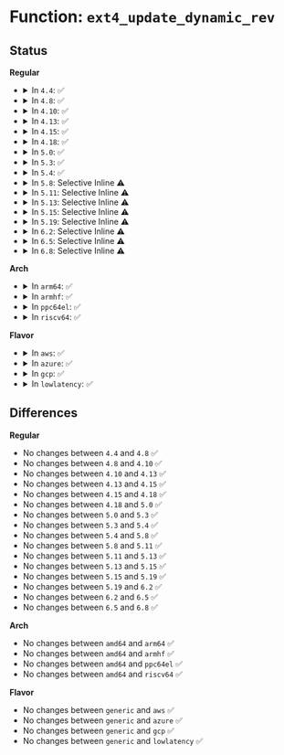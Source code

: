 # Function: <code>ext4_update_dynamic_rev</code>

## Status
<b>Regular</b>
<ul>
<li>
<details>
<summary>In <code>4.4</code>: ✅</summary>

```c
void ext4_update_dynamic_rev(struct super_block *sb);
```

**Collision:** Unique Global

**Inline:** No

**Transformation:** False

**Instances:**

```
In fs/ext4/super.c (ffffffff812ba860)
Location: fs/ext4/super.c:712
Inline: False
Direct callers:
  - fs/ext4/inode.c:ext4_mark_iloc_dirty
  - fs/ext4/super.c:ext4_setup_super
```
**Symbols:**

```
ffffffff812ba860-ffffffff812ba8b4: ext4_update_dynamic_rev (STB_GLOBAL)
```
</details>
</li>
<li>
<details>
<summary>In <code>4.8</code>: ✅</summary>

```c
void ext4_update_dynamic_rev(struct super_block *sb);
```

**Collision:** Unique Global

**Inline:** No

**Transformation:** False

**Instances:**

```
In fs/ext4/super.c (ffffffff812e9790)
Location: fs/ext4/super.c:741
Inline: False
Direct callers:
  - fs/ext4/inode.c:ext4_do_update_inode
  - fs/ext4/super.c:ext4_setup_super
```
**Symbols:**

```
ffffffff812e9790-ffffffff812e97e4: ext4_update_dynamic_rev (STB_GLOBAL)
```
</details>
</li>
<li>
<details>
<summary>In <code>4.10</code>: ✅</summary>

```c
void ext4_update_dynamic_rev(struct super_block *sb);
```

**Collision:** Unique Global

**Inline:** No

**Transformation:** False

**Instances:**

```
In fs/ext4/super.c (ffffffff812ff500)
Location: fs/ext4/super.c:744
Inline: False
Direct callers:
  - fs/ext4/inode.c:ext4_do_update_inode
  - fs/ext4/super.c:ext4_setup_super
```
**Symbols:**

```
ffffffff812ff500-ffffffff812ff554: ext4_update_dynamic_rev (STB_GLOBAL)
```
</details>
</li>
<li>
<details>
<summary>In <code>4.13</code>: ✅</summary>

```c
void ext4_update_dynamic_rev(struct super_block *sb);
```

**Collision:** Unique Global

**Inline:** No

**Transformation:** False

**Instances:**

```
In fs/ext4/super.c (ffffffff813342f0)
Location: fs/ext4/super.c:767
Inline: False
Direct callers:
  - fs/ext4/inode.c:ext4_do_update_inode
  - fs/ext4/super.c:ext4_setup_super
```
**Symbols:**

```
ffffffff813342f0-ffffffff81334344: ext4_update_dynamic_rev (STB_GLOBAL)
```
</details>
</li>
<li>
<details>
<summary>In <code>4.15</code>: ✅</summary>

```c
void ext4_update_dynamic_rev(struct super_block *sb);
```

**Collision:** Unique Global

**Inline:** No

**Transformation:** False

**Instances:**

```
In fs/ext4/super.c (ffffffff81358800)
Location: fs/ext4/super.c:767
Inline: False
Direct callers:
  - fs/ext4/inode.c:ext4_do_update_inode
  - fs/ext4/super.c:ext4_setup_super
```
**Symbols:**

```
ffffffff81358800-ffffffff81358854: ext4_update_dynamic_rev (STB_GLOBAL)
```
</details>
</li>
<li>
<details>
<summary>In <code>4.18</code>: ✅</summary>

```c
void ext4_update_dynamic_rev(struct super_block *sb);
```

**Collision:** Unique Global

**Inline:** No

**Transformation:** False

**Instances:**

```
In fs/ext4/super.c (ffffffff813871a0)
Location: fs/ext4/super.c:807
Inline: False
Direct callers:
  - fs/ext4/inode.c:ext4_do_update_inode
  - fs/ext4/super.c:ext4_setup_super
```
**Symbols:**

```
ffffffff813871a0-ffffffff813871f4: ext4_update_dynamic_rev (STB_GLOBAL)
```
</details>
</li>
<li>
<details>
<summary>In <code>5.0</code>: ✅</summary>

```c
void ext4_update_dynamic_rev(struct super_block *sb);
```

**Collision:** Unique Global

**Inline:** No

**Transformation:** False

**Instances:**

```
In fs/ext4/super.c (ffffffff8139fcb0)
Location: fs/ext4/super.c:849
Inline: False
Direct callers:
  - fs/ext4/inode.c:ext4_do_update_inode
  - fs/ext4/super.c:ext4_setup_super
```
**Symbols:**

```
ffffffff8139fcb0-ffffffff8139fd04: ext4_update_dynamic_rev (STB_GLOBAL)
```
</details>
</li>
<li>
<details>
<summary>In <code>5.3</code>: ✅</summary>

```c
void ext4_update_dynamic_rev(struct super_block *sb);
```

**Collision:** Unique Global

**Inline:** No

**Transformation:** False

**Instances:**

```
In fs/ext4/super.c (ffffffff813c9fa0)
Location: fs/ext4/super.c:860
Inline: False
Direct callers:
  - fs/ext4/inode.c:ext4_do_update_inode
  - fs/ext4/resize.c:ext4_resize_fs
  - fs/ext4/super.c:ext4_unfreeze
  - fs/ext4/super.c:ext4_fill_super
  - fs/ext4/super.c:ext4_setup_super
  - fs/ext4/xattr.c:ext4_xattr_set_handle
```
**Symbols:**

```
ffffffff813c9fa0-ffffffff813c9ff4: ext4_update_dynamic_rev (STB_GLOBAL)
```
</details>
</li>
<li>
<details>
<summary>In <code>5.4</code>: ✅</summary>

```c
void ext4_update_dynamic_rev(struct super_block *sb);
```

**Collision:** Unique Global

**Inline:** No

**Transformation:** False

**Instances:**

```
In fs/ext4/super.c (ffffffff813e32a0)
Location: fs/ext4/super.c:855
Inline: False
Direct callers:
  - fs/ext4/inode.c:ext4_do_update_inode
  - fs/ext4/resize.c:ext4_resize_fs
  - fs/ext4/super.c:ext4_unfreeze
  - fs/ext4/super.c:ext4_fill_super
  - fs/ext4/super.c:ext4_setup_super
  - fs/ext4/xattr.c:ext4_xattr_set_handle
```
**Symbols:**

```
ffffffff813e32a0-ffffffff813e32f4: ext4_update_dynamic_rev (STB_GLOBAL)
```
</details>
</li>
<li>
<details>
<summary>In <code>5.8</code>: Selective Inline ⚠️</summary>

```c
void ext4_update_dynamic_rev(struct super_block *sb);
```

**Collision:** Unique Global

**Inline:** Selective

**Transformation:** False

**Instances:**

```
In fs/ext4/super.c (ffffffff81430261)
Location: fs/ext4/super.c:883
Inline: True
Inline callers:
  - fs/ext4/super.c:ext4_unfreeze
  - fs/ext4/super.c:ext4_fill_super
  - fs/ext4/super.c:ext4_setup_super
Direct callers:
  - fs/ext4/resize.c:ext4_convert_meta_bg
  - fs/ext4/xattr.c:ext4_xattr_set_handle
```
**Symbols:**

```
ffffffff81430840-ffffffff81430897: ext4_update_dynamic_rev (STB_GLOBAL)
```
</details>
</li>
<li>
<details>
<summary>In <code>5.11</code>: Selective Inline ⚠️</summary>

```c
void ext4_update_dynamic_rev(struct super_block *sb);
```

**Collision:** Unique Global

**Inline:** Selective

**Transformation:** False

**Instances:**

```
In fs/ext4/super.c (ffffffff81448fa1)
Location: fs/ext4/super.c:1039
Inline: True
Inline callers:
  - fs/ext4/super.c:ext4_unfreeze
  - fs/ext4/super.c:ext4_fill_super
  - fs/ext4/super.c:ext4_setup_super
Direct callers:
  - fs/ext4/resize.c:ext4_convert_meta_bg
  - fs/ext4/xattr.c:ext4_xattr_update_super_block
```
**Symbols:**

```
ffffffff814495f0-ffffffff81449647: ext4_update_dynamic_rev (STB_GLOBAL)
```
</details>
</li>
<li>
<details>
<summary>In <code>5.13</code>: Selective Inline ⚠️</summary>

```c
void ext4_update_dynamic_rev(struct super_block *sb);
```

**Collision:** Unique Global

**Inline:** Selective

**Transformation:** False

**Instances:**

```
In fs/ext4/super.c (ffffffff8144e921)
Location: fs/ext4/super.c:1048
Inline: True
Inline callers:
  - fs/ext4/super.c:ext4_unfreeze
  - fs/ext4/super.c:ext4_fill_super
  - fs/ext4/super.c:ext4_setup_super
Direct callers:
  - fs/ext4/resize.c:ext4_convert_meta_bg
  - fs/ext4/xattr.c:ext4_xattr_set_handle
```
**Symbols:**

```
ffffffff8144ef60-ffffffff8144efb7: ext4_update_dynamic_rev (STB_GLOBAL)
```
</details>
</li>
<li>
<details>
<summary>In <code>5.15</code>: Selective Inline ⚠️</summary>

```c
void ext4_update_dynamic_rev(struct super_block *sb);
```

**Collision:** Unique Global

**Inline:** Selective

**Transformation:** False

**Instances:**

```
In fs/ext4/super.c (ffffffff814a2381)
Location: fs/ext4/super.c:1047
Inline: True
Inline callers:
  - fs/ext4/super.c:ext4_unfreeze
  - fs/ext4/super.c:ext4_unfreeze
  - fs/ext4/super.c:ext4_fill_super
  - fs/ext4/super.c:ext4_setup_super
  - fs/ext4/super.c:ext4_setup_super
Direct callers:
  - fs/ext4/resize.c:ext4_convert_meta_bg
  - fs/ext4/xattr.c:ext4_xattr_set_handle
```
**Symbols:**

```
ffffffff814a2ab0-ffffffff814a2b07: ext4_update_dynamic_rev (STB_GLOBAL)
```
</details>
</li>
<li>
<details>
<summary>In <code>5.19</code>: Selective Inline ⚠️</summary>

```c
void ext4_update_dynamic_rev(struct super_block *sb);
```

**Collision:** Unique Global

**Inline:** Selective

**Transformation:** False

**Instances:**

```
In fs/ext4/super.c (ffffffff81529681)
Location: fs/ext4/super.c:1079
Inline: True
Inline callers:
  - fs/ext4/super.c:ext4_unfreeze
  - fs/ext4/super.c:ext4_unfreeze
  - fs/ext4/super.c:ext4_setup_super
  - fs/ext4/super.c:ext4_setup_super
Direct callers:
  - fs/ext4/resize.c:ext4_convert_meta_bg
  - fs/ext4/xattr.c:ext4_xattr_set_handle
```
**Symbols:**

```
ffffffff81529f00-ffffffff81529f68: ext4_update_dynamic_rev (STB_GLOBAL)
```
</details>
</li>
<li>
<details>
<summary>In <code>6.2</code>: Selective Inline ⚠️</summary>

```c
void ext4_update_dynamic_rev(struct super_block *sb);
```

**Collision:** Unique Global

**Inline:** Selective

**Transformation:** False

**Instances:**

```
In fs/ext4/super.c (ffffffff815c7e21)
Location: fs/ext4/super.c:1072
Inline: True
Inline callers:
  - fs/ext4/super.c:ext4_unfreeze
  - fs/ext4/super.c:ext4_unfreeze
  - fs/ext4/super.c:ext4_setup_super
  - fs/ext4/super.c:ext4_setup_super
Direct callers:
  - fs/ext4/resize.c:ext4_convert_meta_bg
  - fs/ext4/xattr.c:ext4_xattr_set_handle
```
**Symbols:**

```
ffffffff815c8860-ffffffff815c88c8: ext4_update_dynamic_rev (STB_GLOBAL)
```
</details>
</li>
<li>
<details>
<summary>In <code>6.5</code>: Selective Inline ⚠️</summary>

```c
void ext4_update_dynamic_rev(struct super_block *sb);
```

**Collision:** Unique Global

**Inline:** Selective

**Transformation:** False

**Instances:**

```
In fs/ext4/super.c (ffffffff815ffc31)
Location: fs/ext4/super.c:1074
Inline: True
Inline callers:
  - fs/ext4/super.c:ext4_unfreeze
  - fs/ext4/super.c:ext4_unfreeze
  - fs/ext4/super.c:ext4_setup_super
  - fs/ext4/super.c:ext4_setup_super
Direct callers:
  - fs/ext4/resize.c:ext4_convert_meta_bg
  - fs/ext4/xattr.c:ext4_xattr_set_handle
```
**Symbols:**

```
ffffffff81600600-ffffffff81600668: ext4_update_dynamic_rev (STB_GLOBAL)
```
</details>
</li>
<li>
<details>
<summary>In <code>6.8</code>: Selective Inline ⚠️</summary>

```c
void ext4_update_dynamic_rev(struct super_block *sb);
```

**Collision:** Unique Global

**Inline:** Selective

**Transformation:** False

**Instances:**

```
In fs/ext4/super.c (ffffffff8163894c)
Location: fs/ext4/super.c:1143
Inline: True
Inline callers:
  - fs/ext4/super.c:ext4_unfreeze
  - fs/ext4/super.c:ext4_unfreeze
  - fs/ext4/super.c:ext4_setup_super
  - fs/ext4/super.c:ext4_setup_super
Direct callers:
  - fs/ext4/resize.c:ext4_convert_meta_bg
  - fs/ext4/xattr.c:ext4_xattr_set_handle
```
**Symbols:**

```
ffffffff81639350-ffffffff816393b8: ext4_update_dynamic_rev (STB_GLOBAL)
```
</details>
</li>
</ul>
<b>Arch</b>
<ul>
<li>
<details>
<summary>In <code>arm64</code>: ✅</summary>

```c
void ext4_update_dynamic_rev(struct super_block *sb);
```

**Collision:** Unique Global

**Inline:** No

**Transformation:** False

**Instances:**

```
In fs/ext4/super.c (ffff8000104bc818)
Location: fs/ext4/super.c:855
Inline: False
Direct callers:
  - fs/ext4/inode.c:ext4_do_update_inode
  - fs/ext4/resize.c:ext4_resize_fs
  - fs/ext4/super.c:ext4_unfreeze
  - fs/ext4/super.c:ext4_fill_super
  - fs/ext4/super.c:ext4_setup_super
  - fs/ext4/xattr.c:ext4_xattr_set_handle
```
**Symbols:**

```
ffff8000104bc818-ffff8000104bc888: ext4_update_dynamic_rev (STB_GLOBAL)
```
</details>
</li>
<li>
<details>
<summary>In <code>armhf</code>: ✅</summary>

```c
void ext4_update_dynamic_rev(struct super_block *sb);
```

**Collision:** Unique Global

**Inline:** No

**Transformation:** False

**Instances:**

```
In fs/ext4/super.c (c067fea4)
Location: fs/ext4/super.c:855
Inline: False
Direct callers:
  - fs/ext4/inode.c:ext4_do_update_inode
  - fs/ext4/resize.c:ext4_resize_fs
  - fs/ext4/super.c:ext4_unfreeze
  - fs/ext4/super.c:ext4_fill_super
  - fs/ext4/super.c:ext4_setup_super
  - fs/ext4/xattr.c:ext4_xattr_set_handle
```
**Symbols:**

```
c067fea4-c067ff0c: ext4_update_dynamic_rev (STB_GLOBAL)
```
</details>
</li>
<li>
<details>
<summary>In <code>ppc64el</code>: ✅</summary>

```c
void ext4_update_dynamic_rev(struct super_block *sb);
```

**Collision:** Unique Global

**Inline:** No

**Transformation:** False

**Instances:**

```
In fs/ext4/super.c (c0000000005f2600)
Location: fs/ext4/super.c:855
Inline: False
Direct callers:
  - fs/ext4/inode.c:ext4_do_update_inode
  - fs/ext4/resize.c:ext4_resize_fs
  - fs/ext4/super.c:ext4_unfreeze
  - fs/ext4/super.c:ext4_fill_super
  - fs/ext4/super.c:ext4_setup_super
  - fs/ext4/xattr.c:ext4_xattr_set_handle
```
**Symbols:**

```
c0000000005f2600-c0000000005f267c: ext4_update_dynamic_rev (STB_GLOBAL)
```
</details>
</li>
<li>
<details>
<summary>In <code>riscv64</code>: ✅</summary>

```c
void ext4_update_dynamic_rev(struct super_block *sb);
```

**Collision:** Unique Global

**Inline:** No

**Transformation:** False

**Instances:**

```
In fs/ext4/super.c (ffffffe00033855c)
Location: fs/ext4/super.c:855
Inline: False
Direct callers:
  - fs/ext4/inode.c:ext4_do_update_inode
  - fs/ext4/resize.c:ext4_resize_fs
  - fs/ext4/super.c:ext4_unfreeze
  - fs/ext4/super.c:ext4_fill_super
  - fs/ext4/super.c:ext4_setup_super
  - fs/ext4/xattr.c:ext4_xattr_set_handle
```
**Symbols:**

```
ffffffe00033855c-ffffffe0003385c2: ext4_update_dynamic_rev (STB_GLOBAL)
```
</details>
</li>
</ul>
<b>Flavor</b>
<ul>
<li>
<details>
<summary>In <code>aws</code>: ✅</summary>

```c
void ext4_update_dynamic_rev(struct super_block *sb);
```

**Collision:** Unique Global

**Inline:** No

**Transformation:** False

**Instances:**

```
In fs/ext4/super.c (ffffffff813db880)
Location: fs/ext4/super.c:855
Inline: False
Direct callers:
  - fs/ext4/inode.c:ext4_do_update_inode
  - fs/ext4/resize.c:ext4_resize_fs
  - fs/ext4/super.c:ext4_unfreeze
  - fs/ext4/super.c:ext4_fill_super
  - fs/ext4/super.c:ext4_setup_super
  - fs/ext4/xattr.c:ext4_xattr_set_handle
```
**Symbols:**

```
ffffffff813db880-ffffffff813db8d4: ext4_update_dynamic_rev (STB_GLOBAL)
```
</details>
</li>
<li>
<details>
<summary>In <code>azure</code>: ✅</summary>

```c
void ext4_update_dynamic_rev(struct super_block *sb);
```

**Collision:** Unique Global

**Inline:** No

**Transformation:** False

**Instances:**

```
In fs/ext4/super.c (ffffffff813cc300)
Location: fs/ext4/super.c:855
Inline: False
Direct callers:
  - fs/ext4/inode.c:ext4_do_update_inode
  - fs/ext4/resize.c:ext4_resize_fs
  - fs/ext4/super.c:ext4_unfreeze
  - fs/ext4/super.c:ext4_fill_super
  - fs/ext4/super.c:ext4_setup_super
  - fs/ext4/xattr.c:ext4_xattr_set_handle
```
**Symbols:**

```
ffffffff813cc300-ffffffff813cc354: ext4_update_dynamic_rev (STB_GLOBAL)
```
</details>
</li>
<li>
<details>
<summary>In <code>gcp</code>: ✅</summary>

```c
void ext4_update_dynamic_rev(struct super_block *sb);
```

**Collision:** Unique Global

**Inline:** No

**Transformation:** False

**Instances:**

```
In fs/ext4/super.c (ffffffff813d8d20)
Location: fs/ext4/super.c:855
Inline: False
Direct callers:
  - fs/ext4/inode.c:ext4_do_update_inode
  - fs/ext4/resize.c:ext4_resize_fs
  - fs/ext4/super.c:ext4_unfreeze
  - fs/ext4/super.c:ext4_fill_super
  - fs/ext4/super.c:ext4_setup_super
  - fs/ext4/xattr.c:ext4_xattr_set_handle
```
**Symbols:**

```
ffffffff813d8d20-ffffffff813d8d74: ext4_update_dynamic_rev (STB_GLOBAL)
```
</details>
</li>
<li>
<details>
<summary>In <code>lowlatency</code>: ✅</summary>

```c
void ext4_update_dynamic_rev(struct super_block *sb);
```

**Collision:** Unique Global

**Inline:** No

**Transformation:** False

**Instances:**

```
In fs/ext4/super.c (ffffffff813ee010)
Location: fs/ext4/super.c:855
Inline: False
Direct callers:
  - fs/ext4/inode.c:ext4_do_update_inode
  - fs/ext4/resize.c:ext4_resize_fs
  - fs/ext4/super.c:ext4_unfreeze
  - fs/ext4/super.c:ext4_fill_super
  - fs/ext4/super.c:ext4_setup_super
  - fs/ext4/xattr.c:ext4_xattr_set_handle
```
**Symbols:**

```
ffffffff813ee010-ffffffff813ee064: ext4_update_dynamic_rev (STB_GLOBAL)
```
</details>
</li>
</ul>

## Differences
<b>Regular</b>
<ul>
<li>
No changes between <code>4.4</code> and <code>4.8</code> ✅
</li>
<li>
No changes between <code>4.8</code> and <code>4.10</code> ✅
</li>
<li>
No changes between <code>4.10</code> and <code>4.13</code> ✅
</li>
<li>
No changes between <code>4.13</code> and <code>4.15</code> ✅
</li>
<li>
No changes between <code>4.15</code> and <code>4.18</code> ✅
</li>
<li>
No changes between <code>4.18</code> and <code>5.0</code> ✅
</li>
<li>
No changes between <code>5.0</code> and <code>5.3</code> ✅
</li>
<li>
No changes between <code>5.3</code> and <code>5.4</code> ✅
</li>
<li>
No changes between <code>5.4</code> and <code>5.8</code> ✅
</li>
<li>
No changes between <code>5.8</code> and <code>5.11</code> ✅
</li>
<li>
No changes between <code>5.11</code> and <code>5.13</code> ✅
</li>
<li>
No changes between <code>5.13</code> and <code>5.15</code> ✅
</li>
<li>
No changes between <code>5.15</code> and <code>5.19</code> ✅
</li>
<li>
No changes between <code>5.19</code> and <code>6.2</code> ✅
</li>
<li>
No changes between <code>6.2</code> and <code>6.5</code> ✅
</li>
<li>
No changes between <code>6.5</code> and <code>6.8</code> ✅
</li>
</ul>
<b>Arch</b>
<ul>
<li>
No changes between <code>amd64</code> and <code>arm64</code> ✅
</li>
<li>
No changes between <code>amd64</code> and <code>armhf</code> ✅
</li>
<li>
No changes between <code>amd64</code> and <code>ppc64el</code> ✅
</li>
<li>
No changes between <code>amd64</code> and <code>riscv64</code> ✅
</li>
</ul>
<b>Flavor</b>
<ul>
<li>
No changes between <code>generic</code> and <code>aws</code> ✅
</li>
<li>
No changes between <code>generic</code> and <code>azure</code> ✅
</li>
<li>
No changes between <code>generic</code> and <code>gcp</code> ✅
</li>
<li>
No changes between <code>generic</code> and <code>lowlatency</code> ✅
</li>
</ul>
